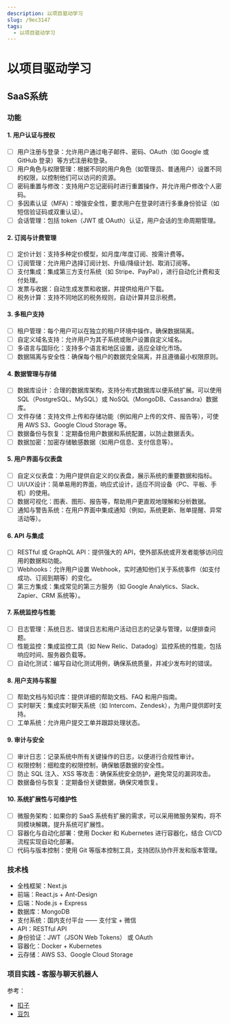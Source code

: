 ```yaml
---
description: 以项目驱动学习
slug: /9ec3147
tags: 
  - 以项目驱动学习
---
```


# 以项目驱动学习

## SaaS系统

### 功能

#### 1. 用户认证与授权

- [ ] 用户注册与登录：允许用户通过电子邮件、密码、OAuth（如 Google 或 GitHub 登录）等方式注册和登录。
- [ ] 用户角色与权限管理：根据不同的用户角色（如管理员、普通用户）设置不同的权限，以控制他们可以访问的资源。
- [ ] 密码重置与修改：支持用户忘记密码时进行重置操作，并允许用户修改个人密码。
- [ ] 多因素认证（MFA）：增强安全性，要求用户在登录时进行多重身份验证（如短信验证码或双重认证）。
- [ ] 会话管理：包括 token（JWT 或 OAuth）认证，用户会话的生命周期管理。

#### 2. 订阅与计费管理

- [ ] 定价计划：支持多种定价模型，如月度/年度订阅、按需计费等。
- [ ] 订阅管理：允许用户选择订阅计划、升级/降级计划、取消订阅等。
- [ ] 支付集成：集成第三方支付系统（如 Stripe、PayPal），进行自动化计费和支付处理。
- [ ] 发票与收据：自动生成发票和收据，并提供给用户下载。
- [ ] 税务计算：支持不同地区的税务规则，自动计算并显示税费。

#### 3. 多租户支持

- [ ] 租户管理：每个用户可以在独立的租户环境中操作，确保数据隔离。
- [ ] 自定义域名支持：允许用户为其子系统或账户设置自定义域名。
- [ ] 多语言与国际化：支持多个语言和地区设置，适应全球化市场。
- [ ] 数据隔离与安全性：确保每个租户的数据完全隔离，并且遵循最小权限原则。

#### 4. 数据管理与存储

- [ ] 数据库设计：合理的数据库架构，支持分布式数据库以便系统扩展。可以使用 SQL（PostgreSQL、MySQL）或 NoSQL（MongoDB、Cassandra）数据库。
- [ ] 文件存储：支持文件上传和存储功能（例如用户上传的文件、报告等），可使用 AWS S3、Google Cloud Storage 等。
- [ ] 数据备份与恢复：定期备份用户数据和系统配置，以防止数据丢失。
- [ ] 数据加密：加密存储敏感数据（如用户信息、支付信息等）。

#### 5. 用户界面与仪表盘

- [ ] 自定义仪表盘：为用户提供自定义的仪表盘，展示系统的重要数据和指标。
- [ ] UI/UX设计：简单易用的界面，响应式设计，适应不同设备（PC、平板、手机）的使用。
- [ ] 数据可视化：图表、图形、报告等，帮助用户更直观地理解和分析数据。
- [ ] 通知与警告系统：在用户界面中集成通知（例如，系统更新、账单提醒、异常活动等）。

#### 6. API 与集成

- [ ] RESTful 或 GraphQL API：提供强大的 API，使外部系统或开发者能够访问应用的数据和功能。
- [ ] Webhooks：允许用户设置 Webhook，实时通知他们关于系统事件（如支付成功、订阅到期等）的变化。
- [ ] 第三方集成：集成常见的第三方服务（如 Google Analytics、Slack、Zapier、CRM 系统等）。

#### 7. 系统监控与性能

- [ ] 日志管理：系统日志、错误日志和用户活动日志的记录与管理，以便排查问题。
- [ ] 性能监控：集成监控工具（如 New Relic、Datadog）监控系统的性能，包括响应时间、服务器负载等。
- [ ] 自动化测试：编写自动化测试用例，确保系统质量，并减少发布时的错误。

#### 8. 用户支持与客服

- [ ] 帮助文档与知识库：提供详细的帮助文档、FAQ 和用户指南。
- [ ] 实时聊天：集成实时聊天系统（如 Intercom、Zendesk），为用户提供即时支持。
- [ ] 工单系统：允许用户提交工单并跟踪处理状态。

#### 9. 审计与安全

- [ ] 审计日志：记录系统中所有关键操作的日志，以便进行合规性审计。
- [ ] 权限控制：细粒度的权限控制，确保敏感数据的安全性。
- [ ] 防止 SQL 注入、XSS 等攻击：确保系统安全防护，避免常见的漏洞攻击。
- [ ] 数据备份与恢复：定期备份关键数据，确保灾难恢复。

#### 10. 系统扩展性与可维护性

- [ ] 微服务架构：如果你的 SaaS 系统有扩展的需求，可以采用微服务架构，将不同模块解耦，提升系统可扩展性。
- [ ] 容器化与自动化部署：使用 Docker 和 Kubernetes 进行容器化，结合 CI/CD 流程实现自动化部署。
- [ ] 代码与版本控制：使用 Git 等版本控制工具，支持团队协作开发和版本管理。

### 技术栈

- 全栈框架：Next.js
- 前端：React.js + Ant-Design
- 后端：Node.js + Express
- 数据库：MongoDB
- 支付系统：国内支付平台 —— 支付宝 + 微信
- API：RESTful API
- 身份验证：JWT（JSON Web Tokens） 或 OAuth
- 容器化：Docker + Kubernetes
- 云存储：AWS S3、Google Cloud Storage

### 项目实践 - 客服与聊天机器人

参考：

- [扣子](https://www.coze.cn/home)
- [豆包](https://www.doubao.com/chat)
